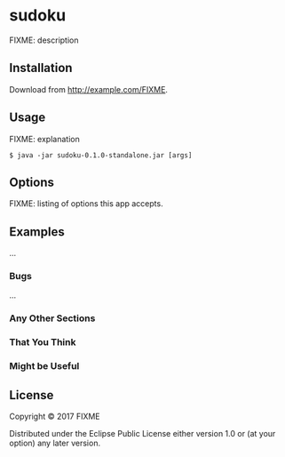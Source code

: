 # sudoku

FIXME: description

## Installation

Download from http://example.com/FIXME.

## Usage

FIXME: explanation

    $ java -jar sudoku-0.1.0-standalone.jar [args]

## Options

FIXME: listing of options this app accepts.

## Examples

...

### Bugs

...

### Any Other Sections
### That You Think
### Might be Useful

## License

Copyright © 2017 FIXME

Distributed under the Eclipse Public License either version 1.0 or (at
your option) any later version.
